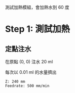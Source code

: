 
測試加熱模組，會加熱水到 60 度

# Step 1: 測試加熱

## 定點注水

在原點 (0, 0) 注水 20 ml

每次以 0.01 ml 的水量擠出

``` move
Z: 240 mm
Feedrate: 500 mm/min
```